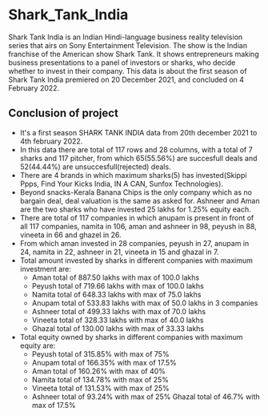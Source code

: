 # Shark_Tank_India
Shark Tank India is an Indian Hindi-language business reality television series that airs on Sony Entertainment Television. The show is the Indian franchise of the American show Shark Tank. It shows entrepreneurs making business presentations to a panel of investors or sharks, who decide whether to invest in their company. This data is about the first season of Shark Tank India premiered on 20 December 2021, and concluded on 4 February 2022.
## Conclusion of project
- It's a first season SHARK TANK INDIA data from 20th december 2021 to 4th february 2022.
- In this data there are total of 117 rows and 28 columns, with a total of 7 sharks and 117 pitcher, from which 65(55.56%) are succesfull deals and 52(44.44%) are unsuccesfull(rejected) deals.
- There are 4 brands in which maximum sharks(5) has invested(Skippi Ppps, Find Your Kicks India, IN A CAN, Sunfox Technologies).
- Beyond snacks-Kerala Banana Chips is the only company which as no bargain deal, deal valuation is the same as asked for. Ashneer and Aman are the two sharks who have invested 25 lakhs for 1.25% equity each.
- There are total of 117 companies in which anupam is present in front of all 117 companies, namita in 106, aman and ashneer in 98, peyush in 88, vineeta in 66 and ghazel in 26.
- From which aman invested in 28 companies, peyush in 27, anupam in 24, namita in 22, ashneer in 21, vineeta in 15 and ghazal in 7.
- Total amount invested by sharks in different companies with maximum investment are:
  * Aman total of 887.50 lakhs with max of 100.0 lakhs
  * Peyush total of 719.66 lakhs with max of 100.0 lakhs
  * Namita total of 648.33 lakhs with max of 75.0 lakhs
  * Anupam total of 533.83 lakhs with max of 50.0 lakhs in 3 companies
  * Ashneer total of 499.33 lakhs with max of 70.0 lakhs
  * Vineeta total of 328.33 lakhs with max of 40.0 lakhs
  * Ghazal total of 130.00 lakhs with max of 33.33 lakhs
- Total equity owned by sharks in different companies with maximum equity are:
  * Peyush total of 315.85% with max of 75%
  * Anupam total of 166.35% with max of 17.5%
  * Aman total of 160.26% with max of 40%
  * Namita total of 134.78% with max of 25%
  * Vineeta total of 131.53% with max of 25%
  * Ashneer total of 93.24% with max of 25%
Ghazal total of 46.7% with max of 17.5%
